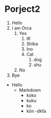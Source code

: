 # Porject2

1. Hello
2. I am Orca
   1. Yes
      1. IK  
      2. Shiba
       1. Ino
       2. Cat
          1. dog
          2. shu
   2. No
3. Bye


- Hello
   - Markdown
     - koko
      - kuku
       - ko
        - kôn
           -dkfa 
